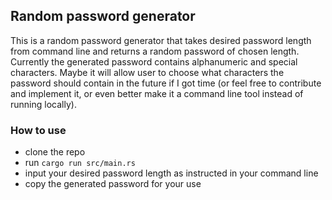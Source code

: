 ## Random password generator

This is a random password generator that takes desired password length from command line and returns a random password of chosen length. Currently the generated password contains alphanumeric and special characters. Maybe it will allow user to choose what characters the password should contain in the future if I got time (or feel free to contribute and implement it, or even better make it a command line tool instead of running locally).

### How to use
- clone the repo
- run `cargo run src/main.rs`
- input your desired password length as instructed in your command line
- copy the generated password for your use